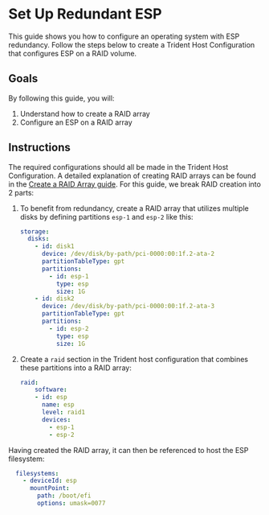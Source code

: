 
# Set Up Redundant ESP

This guide shows you how to configure an operating system with ESP
redundancy. Follow the steps below to create a Trident Host
Configuration that configures ESP on a RAID volume.

## Goals

By following this guide, you will:

1. Understand how to create a RAID array
2. Configure an ESP on a RAID array

## Instructions

The required configurations should all be made in the Trident Host
Configuration. A detailed explanation of creating RAID arrays can be
found in the [Create a RAID Array guide](./Create-a-RAID-Array.md).
For this guide, we break RAID creation into 2 parts:

1. To benefit from redundancy, create a RAID array that utilizes multiple
   disks by defining partitions `esp-1` and `esp-2` like this:

    ``` yaml
    storage:
      disks:
        - id: disk1
          device: /dev/disk/by-path/pci-0000:00:1f.2-ata-2
          partitionTableType: gpt
          partitions:
            - id: esp-1
              type: esp
              size: 1G
        - id: disk2
          device: /dev/disk/by-path/pci-0000:00:1f.2-ata-3
          partitionTableType: gpt
          partitions:
            - id: esp-2
              type: esp
              size: 1G
    ```

2. Create a `raid` section in the Trident host configuration that combines
   these partitions into a RAID array:

    ``` yaml
    raid:
        software:
        - id: esp
          name: esp
          level: raid1
          devices:
            - esp-1
            - esp-2
    ```

Having created the RAID array, it can then be referenced to host the ESP
filesystem:

``` yaml
  filesystems:
    - deviceId: esp
      mountPoint:
        path: /boot/efi
        options: umask=0077
```

